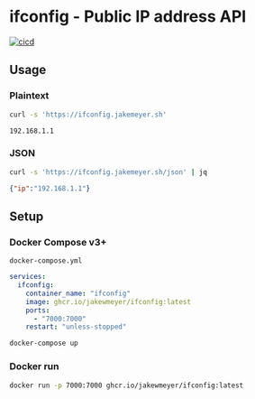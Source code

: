 # ifconfig - Public IP address API

[![cicd](https://github.com/jakewmeyer/ifconfig/workflows/CICD/badge.svg)](https://github.com/jakewmeyer/ifconfig/actions?query=workflow%3ACICD)

## Usage

### Plaintext

```bash
curl -s 'https://ifconfig.jakemeyer.sh'
```

```text
192.168.1.1
```

### JSON

```bash
curl -s 'https://ifconfig.jakemeyer.sh/json' | jq
```

```json
{"ip":"192.168.1.1"}
```

## Setup

### Docker Compose v3+

`docker-compose.yml`

```yaml
services:
  ifconfig:
    container_name: "ifconfig"
    image: ghcr.io/jakewmeyer/ifconfig:latest
    ports:
      - "7000:7000"
    restart: "unless-stopped"
```

```bash
docker-compose up
```

### Docker run

```bash
docker run -p 7000:7000 ghcr.io/jakewmeyer/ifconfig:latest
```
